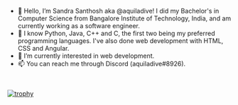- 👋 Hello, I’m Sandra Santhosh aka @aquiladive! I did my Bachelor's in Computer Science from Bangalore Institute of Technology, India, and am currently working as a software engineer.
- 🌱 I know Python, Java, C++ and C, the first two being my preferred programming languages. I've also done web development with HTML, CSS and Angular.
- 👀 I’m currently interested in web development.
- 📫 You can reach me through Discord (aquiladive#8926).

<br>

[![trophy](https://github-profile-trophy.vercel.app/?username=aquiladive&theme=onedark)](https://github.com/ryo-ma/github-profile-trophy)

<!---
aquiladive/aquiladive is a ✨ special ✨ repository because its `README.md` (this file) appears on your GitHub profile.
You can click the Preview link to take a look at your changes.
--->
